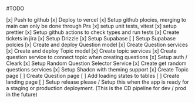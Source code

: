 #TODO

[x] Push to github
[x] Deploy to vercel
[x] Setup github plocies, merging to main can only be done through Prs
[x] setup unit tests, vitest
[x] setup prettier
[x] Setup github actions to check types and run tests
[x] Create tickets in jira
[x] Setup Drizzle
[x] Setup Supabase
[ ] Setup Supabase polcies
[x] Create and deploy Question model
[x] Create Question services
[x] Create and deploy Topic model
[x] Create topic services
[x] Create question service to connect topic when creating questions
[x] Setup auth / Cleark
[x] Setup Random Question Selector Service
[x] Create get random questions services
[x] Setup Shadcn with theming support
[x] Create Topic page
[ ] Create Question page
[ ] Add loading states to tables
[ ] Create landing page
[ ] Setup release please / Setup this when the app is ready for a staging or production deployment. (This is the CD pipeline for dev / prod in the future)